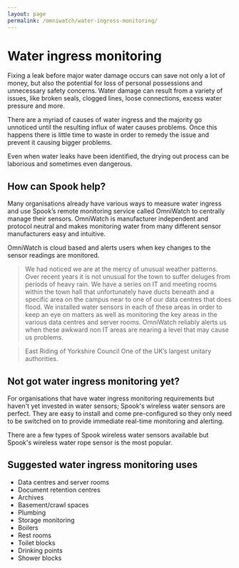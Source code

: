 ```yaml
---
layout: page
permalink: /omniwatch/water-ingress-monitoring/
---
```


# Water ingress monitoring

Fixing a leak before major water damage occurs can save not only a lot of money, but also the potential for loss of personal possessions and unnecessary safety concerns. Water damage can result from a variety of issues, like broken seals, clogged lines, loose connections, excess water pressure and more.

There are a myriad of causes of water ingress and the majority go unnoticed until the resulting influx of water causes problems. Once this happens there is little time to waste in order to remedy the issue and prevent it causing bigger problems.

Even when water leaks have been identified, the drying out process can be laborious and sometimes even dangerous.

## How can Spook help?

Many organisations already have various ways to measure water ingress and use Spook’s remote monitoring service called OmniWatch to centrally manage their sensors. OmniWatch is manufacturer independent and protocol neutral and makes monitoring water from many different sensor manufacturers easy and intuitive.

OmniWatch is cloud based and alerts users when key changes to the sensor readings are monitored.

> We had noticed we are at the mercy of unusual weather patterns. Over recent years it is not unusual for the town to suffer deluges from periods of heavy rain. We have a series on IT and meeting rooms within the town hall that unfortunately have ducts beneath and a specific area on the campus near to one of our data centres that does flood. We installed water sensors in each of these areas in order to keep an eye on matters as well as monitoring the key areas in the various data centres and server rooms. OmniWatch reliably alerts us when these awkward non IT areas are nearing a level that may cause us problems.

> East Riding of Yorkshire Council
> One of the UK’s largest unitary authorities.

## Not got water ingress monitoring yet?

For organisations that have water ingress monitoring requirements but haven't yet invested in water sensors; Spook's wireless water sensors are perfect. They are easy to install and come pre-configured so they only need to be switched on to provide immediate real-time monitoring and alerting.

There are a few types of Spook wireless water sensors available but Spook's wireless water rope sensor is the most popular.

## Suggested water ingress monitoring uses

+ Data centres and server rooms
+ Document retention centres
+ Archives
+ Basement/crawl spaces
+ Plumbing
+ Storage monitoring
+ Boilers
+ Rest rooms
+ Toilet blocks
+ Drinking points
+ Shower blocks
